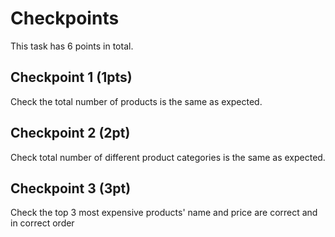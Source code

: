 # Checkpoints

This task has 6 points in total. 

## Checkpoint 1 (1pts)

Check the total number of products is the same as expected.

## Checkpoint 2 (2pt)

Check total number of different product categories is the same as expected.

## Checkpoint 3 (3pt)

Check the top 3 most expensive products' name and price are correct and in correct order

